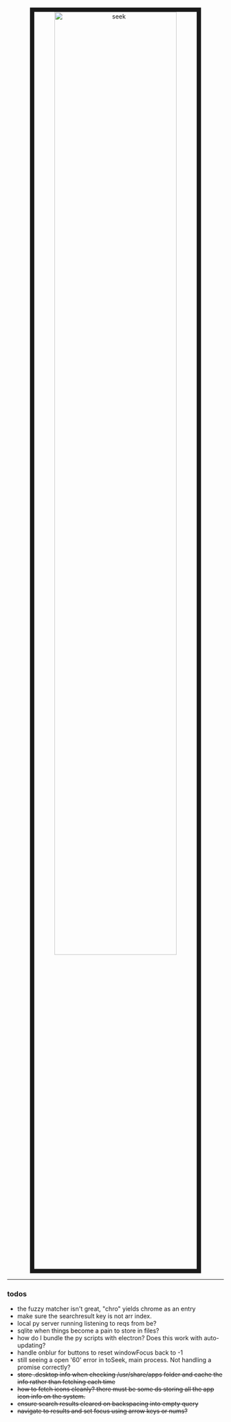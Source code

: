 <p align="center">
    <img src="res/seek-demo-may18.gif" alt="seek" border="10" width="75%">
</p>

---

### todos
* the fuzzy matcher isn't great, "chro" yields chrome as an entry
* make sure the searchresult key is not arr index.
* local py server running listening to reqs from be?
* sqlite when things become a pain to store in files?
* how do I bundle the py scripts with electron? Does this work with auto-updating?
* handle onblur for buttons to reset windowFocus back to -1
* still seeing a open '60' error in toSeek, main process. Not handling a promise correctly?
* ~~store .desktop info when checking /usr/share/apps folder and cache the info rather than fetching each time~~
* ~~how to fetch icons cleanly? there must be some ds storing all the app icon info on the system.~~
* ~~ensure search results cleared on backspacing into empty query~~
* ~~navigate to results and set focus using arrow keys or nums?~~
